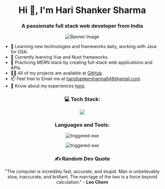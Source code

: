 <!DOCTYPE html>
<html>
<body>
    <body>
        <h1 align="center">Hi 👋, I'm Hari Shanker Sharma</h1>
        <h3 align="center">A passionate full stack web developer from India</h3>
        <div align="center">
            <img src="https://camo.githubusercontent.com/44d330807d8bb0b8049ac587fc2b3750efb43fb2e05c265038f2cf07070c3eb3/68747470733a2f2f7777772e63617265657267756964652e636f6d2f6361726565722f77702d636f6e74656e742f75706c6f6164732f323032312f30362f322d34362e676966" alt="Banner Image" style="max-width: 100%; height: auto;">
        </div>
        <ul>
            <li>🌱 Learning new technologies and frameworks daily, working with Java for DSA.</li>
            <li>🔭 Currently learning Vue and Nuxt frameworks.</li>
            <li>🫠 Practicing MERN stack by creating full-stack web applications and APIs.</li>
            <li>👨‍💻 All of my projects are available at <a href="https://github.com/triggered-exe?tab=repositories">GitHub</a>.</li>
            <li>📫 Feel free to Email me at <a href="mailto:harishankersharma648@gmail.com">harishankersharma648@gmail.com</a>.</li>
            <li>📄 Know about my experiences <a href="https://black-ardyce-20.tiiny.site/">here</a>.</li>
        </ul>
        <h3 align="center">💻 Tech Stack:</h3>
        <p align="center">
            <img src="https://skillicons.dev/icons?i=react,nodejs,express,mongo,vue,nuxt,mysql,tailwind,css,html,java,javascript,python,solidity,frebase,supabase,postman,vscode" />
        </p>
        <h3 align="center">Languages and Tools:</h3>
        <p align="center">
            <!-- Your existing code for languages and tools here -->
        </p>
        <p align="center"><img src="https://github-readme-stats.vercel.app/api/top-langs?username=triggered-exe&show_icons=true&locale=en&layout=compact" alt="triggered-exe"></p>
        <p align="center"><img src="https://github-readme-streak-stats.herokuapp.com/?user=triggered-exe" alt="triggered-exe"></p>
        <div align="center">
            <h3 align="center">✍️ Random Dev Quote</h3>
            <p>"The computer is incredibly fast, accurate, and stupid. Man is unbelievably slow, inaccurate, and brilliant. The marriage of the two is a force beyond calculation." - <b>Leo Chern</b></p>
        </div>
    </body>
</body>
</html>
